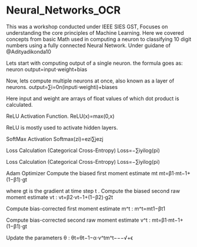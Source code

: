 # Neural_Networks_OCR

This was a workshop conducted under IEEE SIES GST, Focuses on understanding the core principles of Machine Learning. Here we covered concepts from basic Math used in computing a neuron to classifying 10 digit numbers using a fully connected Neural Network. Under guidane of @Adityadikonda10

Lets start with computing output of a single neuron. the formula goes as:
neuron output=input⋅weight+bias

Now, lets compute multiple neurons at once, also known as a layer of neurons.
output=∑i=0n(inputi⋅weighti)+biases 

Here input and weight are arrays of float values of which dot product is calculated.

ReLU Activation Function.
ReLU(x)=max(0,x) 

ReLU is mostly used to activate hidden layers.

SoftMax Activation
Softmax(zi)=ezi∑jezj

Loss Calculation (Categorical Cross-Entropy)
Loss=−∑iyilog(pi)

Loss Calculation (Categorical Cross-Entropy)
Loss=−∑iyilog(pi)

Adam Optimizer
Compute the biased first moment estimate  mt 
mt=β1⋅mt−1+(1−β1)⋅gt 

where  gt  is the gradient at time step  t .
Compute the biased second raw moment estimate  vt :
vt=β2⋅vt−1+(1−β2)⋅g2t 

Compute bias-corrected first moment estimate  m^t :
m^t=mt1−βt1 

Compute bias-corrected second raw moment estimate  v^t :
mt=β1⋅mt−1+(1−β1)⋅gt 

Update the parameters  θ :
θt=θt−1−α⋅v^tm^t−−−√+ϵ
